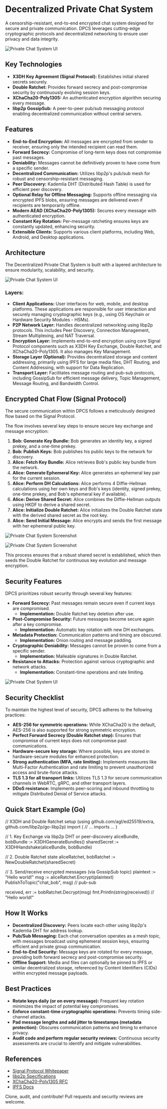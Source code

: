 # Decentralized Private Chat System

A censorship-resistant, end-to-end encrypted chat system designed for secure and private communication. DPCS leverages cutting-edge cryptographic protocols and decentralized networking to ensure user privacy and data integrity.

![Private Chat System UI](https://raw.githubusercontent.com/Awasthi577/Private-Chat-System/Assets/DPCS1.jpg)

## Key Technologies

  * **X3DH Key Agreement (Signal Protocol):** Establishes initial shared secrets securely.
  * **Double Ratchet:** Provides forward secrecy and post-compromise security by continuously evolving session keys.
  * **XChaCha20-Poly1305:** An authenticated encryption algorithm securing every message.
  * **libp2p GossipSub:** A peer-to-peer pub/sub messaging protocol enabling decentralized communication without central servers.


## Features

  * **End-to-End Encryption:** All messages are encrypted from sender to receiver, ensuring only the intended recipient can read them.
  * **Forward Secrecy:** Compromise of long-term keys does not compromise past messages.
  * **Deniability:** Messages cannot be definitively proven to have come from a specific sender.
  * **Decentralized Communication:** Utilizes libp2p's pub/sub mesh for robust and censorship-resistant messaging.
  * **Peer Discovery:** Kademlia DHT (Distributed Hash Table) is used for efficient peer discovery.
  * **Optional Relay for Offline Messaging:** Supports offline messaging via encrypted IPFS blobs, ensuring messages are delivered even if recipients are temporarily offline.
  * **Modern AEAD (XChaCha20-Poly1305):** Secures every message with authenticated encryption.
  * **Constant Key Rotation:** Per-message ratcheting ensures keys are constantly updated, enhancing security.
  * **Extensible Clients:** Supports various client platforms, including Web, Android, and Desktop applications.
    
   


## Architecture

The Decentralized Private Chat System is built with a layered architecture to ensure modularity, scalability, and security.

![Private Chat System UI](https://raw.githubusercontent.com/Awasthi577/Private-Chat-System/Assets/DPCS%202.jpg)

### Layers:

  * **Client Applications:** User interfaces for web, mobile, and desktop platforms. These applications are responsible for user interaction and securely managing cryptographic keys (e.g., using OS Keychain or Hardware Security Modules - HSMs).
  * **P2P Network Layer:** Handles decentralized networking using libp2p protocols. This includes Peer Discovery, Connection Management, Stream Multiplexing, and NAT Traversal.
  * **Encryption Layer:** Implements end-to-end encryption using core Signal Protocol components such as X3DH Key Exchange, Double Ratchet, and XChaCha20-Poly1305. It also manages Key Management.
  * **Storage Layer (Optional):** Provides decentralized storage and content addressing, primarily using IPFS for large media files, DHT Routing, and Content Addressing, with support for Data Replication.
  * **Transport Layer:** Facilitates message routing and pub-sub protocols, including GossipSub for efficient message delivery, Topic Management, Message Routing, and Bandwidth Control.

## Encrypted Chat Flow (Signal Protocol)

The secure communication within DPCS follows a meticulously designed flow based on the Signal Protocol.

The flow involves several key steps to ensure secure key exchange and message encryption:

1.  **Bob: Generate Key Bundle:** Bob generates an identity key, a signed prekey, and a one-time prekey.
2.  **Bob: Publish Keys:** Bob publishes his public keys to the network for discovery.
3.  **Alice: Fetch Key Bundle:** Alice retrieves Bob's public key bundle from the network.
4.  **Alice: Generate Ephemeral Key:** Alice generates an ephemeral key pair for the current session.
5.  **Alice: Perform DH Calculations:** Alice performs 4 Diffie-Hellman calculations using her own keys and Bob's keys (identity, signed prekey, one-time prekey, and Bob's ephemeral key if available).
6.  **Alice: Derive Shared Secret:** Alice combines the Diffie-Hellman outputs using HKDF to derive a shared secret.
7.  **Alice: Initialize Double Ratchet:** Alice initializes the Double Ratchet state with the derived shared secret as the root key.
8.  **Alice: Send Initial Message:** Alice encrypts and sends the first message with her ephemeral public key.

![Private Chat System Screenshot](https://raw.githubusercontent.com/Awasthi577/Private-Chat-System/Assets/DPCS%205.jpg)

![Private Chat System Screenshot](https://raw.githubusercontent.com/Awasthi577/Private-Chat-System/Assets/DPCS%206.jpg)

This process ensures that a robust shared secret is established, which then seeds the Double Ratchet for continuous key evolution and message encryption.

## Security Features

DPCS prioritizes robust security through several key features:

  * **Forward Secrecy:** Past messages remain secure even if current keys are compromised.
      * **Implementation:** Double Ratchet key deletion after use.
  * **Post-Compromise Security:** Future messages become secure again after a key compromise.
      * **Implementation:** Automatic key rotation with new DH exchanges.
  * **Metadata Protection:** Communication patterns and timing are obscured.
      * **Implementation:** Onion routing and message padding.
  * **Cryptographic Deniability:** Messages cannot be proven to come from a specific sender.
      * **Implementation:** Malleable signatures in Double Ratchet.
  * **Resistance to Attacks:** Protection against various cryptographic and network attacks.
      * **Implementation:** Constant-time operations and rate limiting.

  ![Private Chat System UI](https://raw.githubusercontent.com/Awasthi577/Private-Chat-System/Assets/DPCS%203.jpg)

## Security Checklist

To maintain the highest level of security, DPCS adheres to the following practices:

  * **AES-256 for symmetric operations:** While XChaCha20 is the default, AES-256 is also supported for strong symmetric encryption.
  * **Perfect Forward Secrecy (Double Ratchet step):** Ensures that compromise of current keys does not compromise past communications.
  * **Hardware-secure key storage:** Where possible, keys are stored in hardware-secure modules for enhanced protection.
  * **Strong authentication (MFA, rate limiting):** Implements measures like Multi-Factor Authentication and rate limiting to prevent unauthorized access and brute-force attacks.
  * **TLS 1.3 for all transport links:** Utilizes TLS 1.3 for secure communication channels in WebRTC, gRPC, and other transport layers.
  * **DDoS resistance:** Implements peer-scoring and inbound throttling to mitigate Distributed Denial of Service attacks.

## Quick Start Example (Go)

// X3DH and Double Ratchet setup (using github.com/agl/ed25519/extra, github.com/libp2p/go-libp2p)
import (
// ... imports ...
)

// 1. Key Exchange via libp2p DHT or peer-discovery
aliceBundle, bobBundle := X3DHGenerateBundles()
sharedSecret := X3DHHandshake(aliceBundle, bobBundle)

// 2. Double Ratchet state
aliceRatchet, bobRatchet := NewDoubleRatchet(sharedSecret)

// 3. Send/receive encrypted messages (via GossipSub topic)
plaintext := "Hello world!"
msg := aliceRatchet.Encrypt(plaintext)
PublishToTopic("chat_bob", msg) // pub-sub

received, err := bobRatchet.Decrypt(msg)
fmt.Println(string(received)) // "Hello world!"


## How It Works

  * **Decentralized Discovery:** Peers locate each other using libp2p's Kademlia DHT for address lookup.
  * **Pub/Sub Messaging:** Each chat conversation operates as a mesh topic, with messages broadcast using ephemeral session keys, ensuring efficient and private group communication.
  * **End-to-End Security:** Message keys are rotated for every message, providing both forward secrecy and post-compromise security.
  * **Offline Support:** Media and files can optionally be pinned to IPFS or similar decentralized storage, referenced by Content Identifiers (CIDs) within encrypted message payloads.

## Best Practices

  * **Rotate keys daily (or on every message):** Frequent key rotation minimizes the impact of potential key compromises.
  * **Enforce constant-time cryptographic operations:** Prevents timing side-channel attacks.
  * **Pad message lengths and add jitter to timestamps (metadata protection):** Obscures communication patterns and timing to enhance privacy.
  * **Audit code and perform regular security reviews:** Continuous security assessments are crucial to identify and mitigate vulnerabilities.

## References

  * [Signal Protocol Whitepaper](https://www.google.com/search?q=https://signal.org/docs/specifications/sesamewg/sesame-latest.pdf)
  * [libp2p Specifications](https://www.google.com/search?q=https://docs.libp2p.io/concepts/overview/)
  * [XChaCha20-Poly1305 RFC](https://datatracker.ietf.org/doc/html/rfc8439)
  * [IPFS Docs](https://docs.ipfs.io/)

Clone, audit, and contribute\! Pull requests and security reviews are welcome.
